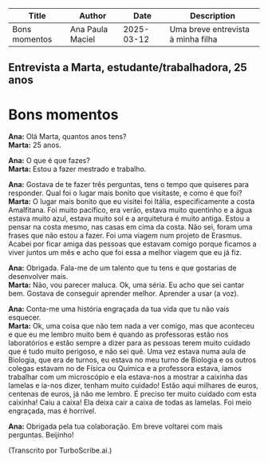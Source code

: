 | Title           | Author          | Date       | Description                      |
|----------------|----------------|------------|----------------------------------|
| Bons momentos  | Ana Paula Maciel | 2025-03-12 | Uma breve entrevista à minha filha |



## Entrevista a Marta, estudante/trabalhadora, 25 anos ##

# Bons momentos #

**Ana:** Olá Marta, quantos anos tens?  
**Marta:** 25 anos. 

**Ana:** O que é que fazes?  
**Marta:** Estou a fazer mestrado e trabalho.

**Ana:** Gostava de te fazer três perguntas, tens o tempo que quiseres para responder. Qual foi o lugar mais bonito que visitaste, e como é que foi?  
**Marta:** O lugar mais bonito que eu visitei foi Itália, especificamente a costa Amalfitana. Foi muito pacífico, era verão, estava muito quentinho e a água estava muito azul, estava muito sol e a arquitetura é muito antiga. Estou a pensar na costa mesmo, nas casas em cima da costa.
Não sei, foram uma frases que não estou a fazer. Foi uma viagem num projeto de Erasmus. Acabei por ficar amiga das pessoas que estavam comigo porque ficamos a viver juntos um mês e acho que foi essa a melhor viagem que eu já fiz.

**Ana:** Obrigada. Fala-me de um talento que tu tens e que gostarias de desenvolver mais.  
**Marta:** Não, vou parecer maluca. Ok, uma séria. Eu acho que sei cantar bem. Gostava de conseguir aprender melhor. Aprender a usar (a voz). 

**Ana:** Conta-me uma história engraçada da tua vida que tu não vais esquecer.  
**Marta:** Ok, uma coisa que não tem nada a ver comigo, mas que aconteceu e que eu me lembro muito bem é quando as professoras estão nos laboratórios e estão sempre a dizer para as pessoas terem muito cuidado que é tudo muito perigoso, e não sei quê. Uma vez estava numa aula de Biologia, que era de turnos, eu estava no meu turno de Biologia e os outros colegas estavam no de Física ou Química e a professora estava, íamos trabalhar com um microscópio e ela estava-nos a mostrar a caixinha das lamelas e ia-nos dizer, tenham muito cuidado! Estão aqui milhares de euros, centenas de euros, já não me lembro.
É preciso ter muito cuidado com esta caixinha! Caiu a caixa! Ela deixa cair a caixa de todas as lamelas. Foi meio engraçada, mas é horrível. 

**Ana:** Obrigada pela tua colaboração. Em breve voltarei com mais perguntas. Beijinho!

(Transcrito por TurboScribe.ai.)
